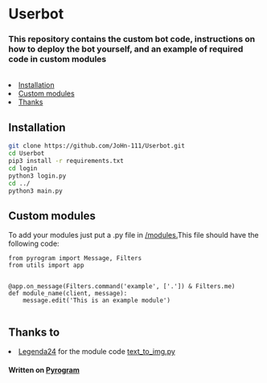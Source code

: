 
<h1>Userbot</h1>
<h3>This repository contains the custom bot code, instructions on how to deploy the bot yourself, and an example of required code in custom modules</h3><br>
  


<nav>
<li><a href='https://github.com/JoHn-111/Userbot/tree/master#installation'>Installation</a></li>
<li><a href='https://github.com/JoHn-111/Userbot/tree/master#custom-modules'>Custom modules</a></li>
<li><a href='https://github.com/JoHn-111/Userbot/tree/master#thanks-to'>Thanks</a></li>
  
</nav>


<h2>Installation</h2>


```bash
git clone https://github.com/JoHn-111/Userbot.git
cd Userbot
pip3 install -r requirements.txt
cd login
python3 login.py
cd ../
python3 main.py
```
<h2>Custom modules</h2>


To add your modules just put a .py file in  <a href='https://github.com/JoHn-111/Userbot/tree/master/modules'>/modules.</a>This file should have the following code:
```python3
from pyrogram import Message, Filters
from utils import app


@app.on_message(Filters.command('example', ['.']) & Filters.me)
def module_name(client, message):
    message.edit('This is an example module')
    
```
<h2>Thanks to</h2>
<nav>
<li><a href='https://github.com/Legenda24'>Legenda24</a> for the module code <a href=https://github.com/JoHn-111/Userbot/blob/master/modules/text_to_img.py>text_to_img.py</a></li>
</nav>
<h4>Written on <a href='https://github.com/pyrogram/pyrogram'>Pyrogram</a></h4>
